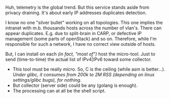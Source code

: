 Huh, telemetry is the global trend.
But this service stands aside from privacy draining. It's about early IP addresses duplicates detection.

I know no one "silver bullet" working on all topologies. This one implies the intranet with m.b. thousands hosts across the number of vlan's.
There can appear duplicates. E.g. due to split-brain in CARP, or defective IP management (some parts of openStack) and so on.
Therefore, while I'm responsible for such a network, I have no correct view outside of hosts.

But, I can install on each _(in fact, "most of")_ host the micro-tool.
Just to send (time-to-time) the actual list of IPv4|IPv6 toward some collector.
* This tool must be really *micro*. So, C is the ceiling (while asm is better…).
_Under glibc, it consumes from 200k to 2M RSS (depending on linux settings/glibc bugs), for nothing._
* But collector (server side) could be any (golang is enough).
* The processing can at all be the shell script.
